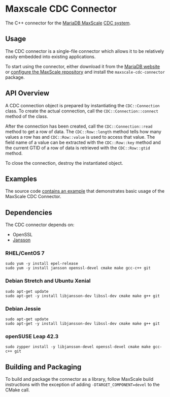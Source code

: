 # Maxscale CDC Connector

The C++ connector for the [MariaDB MaxScale](https://mariadb.com/products/technology/maxscale)
[CDC system](https://mariadb.com/kb/en/mariadb-enterprise/mariadb-maxscale-22-avrorouter-tutorial/).

## Usage

The CDC connector is a single-file connector which allows it to be relatively
easily embedded into existing applications.

To start using the connector, either download it from the
[MariaDB website](https://mariadb.com/downloads/mariadb-tx/connector) or
[configure the MaxScale repository](https://mariadb.com/kb/en/library/mariadb-package-repository-setup-and-usage/)
and install the `maxscale-cdc-connector` package.

## API Overview

A CDC connection object is prepared by instantiating the `CDC::Connection`
class. To create the actual connection, call the `CDC::Connection::connect`
method of the class.

After the connection has been created, call the `CDC::Connection::read` method
to get a row of data. The `CDC::Row::length` method tells how many values a row
has and `CDC::Row::value` is used to access that value. The field name of a
value can be extracted with the `CDC::Row::key` method and the current GTID of a
row of data is retrieved with the `CDC::Row::gtid` method.

To close the connection, destroy the instantiated object.

## Examples

The source code
[contains an example](https://github.com/mariadb-corporation/MaxScale/blob/2.2/connectors/cdc-connector/examples/main.cpp)
that demonstrates basic usage of the MaxScale CDC Connector.

## Dependencies

The CDC connector depends on:

* OpenSSL
* [Jansson](https://github.com/akheron/jansson)

### RHEL/CentOS 7

```
sudo yum -y install epel-release
sudo yum -y install jansson openssl-devel cmake make gcc-c++ git
```

### Debian Stretch and Ubuntu Xenial

```
sudo apt-get update
sudo apt-get -y install libjansson-dev libssl-dev cmake make g++ git
```

### Debian Jessie

```
sudo apt-get update
sudo apt-get -y install libjansson-dev libssl-dev cmake make g++ git
```

### openSUSE Leap 42.3

```
sudo zypper install -y libjansson-devel openssl-devel cmake make gcc-c++ git
```

## Building and Packaging

To build and package the connector as a library, follow MaxScale build
instructions with the exception of adding `-DTARGET_COMPONENT=devel` to the
CMake call.
